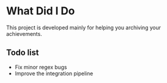 # What Did I Do

This project is developed mainly for helping you archiving your achievements.

## Todo list
- Fix minor regex bugs
- Improve the integration pipeline
